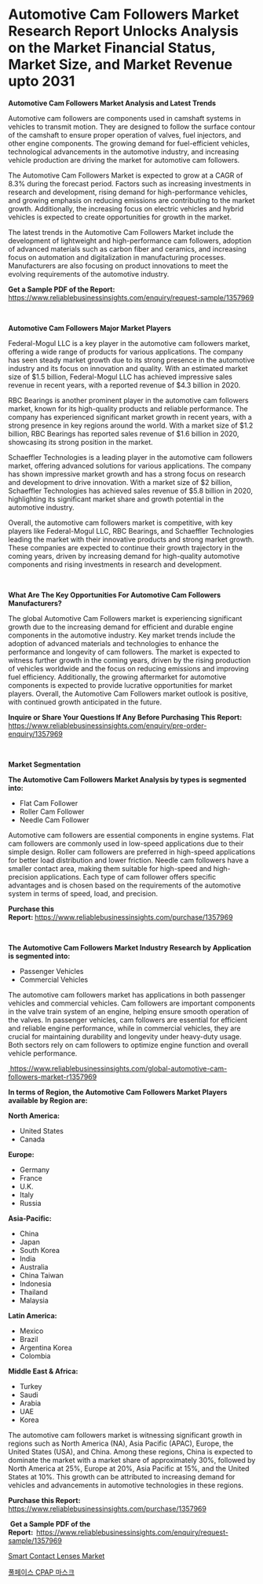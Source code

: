 <p><h1>Automotive Cam Followers Market Research Report Unlocks Analysis on the Market Financial Status, Market Size, and Market Revenue upto 2031</h1></p><p><strong>Automotive Cam Followers Market Analysis and Latest Trends</strong></p>
<p><p>Automotive cam followers are components used in camshaft systems in vehicles to transmit motion. They are designed to follow the surface contour of the camshaft to ensure proper operation of valves, fuel injectors, and other engine components. The growing demand for fuel-efficient vehicles, technological advancements in the automotive industry, and increasing vehicle production are driving the market for automotive cam followers.</p><p>The Automotive Cam Followers Market is expected to grow at a CAGR of 8.3% during the forecast period. Factors such as increasing investments in research and development, rising demand for high-performance vehicles, and growing emphasis on reducing emissions are contributing to the market growth. Additionally, the increasing focus on electric vehicles and hybrid vehicles is expected to create opportunities for growth in the market.</p><p>The latest trends in the Automotive Cam Followers Market include the development of lightweight and high-performance cam followers, adoption of advanced materials such as carbon fiber and ceramics, and increasing focus on automation and digitalization in manufacturing processes. Manufacturers are also focusing on product innovations to meet the evolving requirements of the automotive industry.</p></p>
<p><strong>Get a Sample PDF of the Report:&nbsp;</strong> <a href="https://www.reliablebusinessinsights.com/enquiry/request-sample/1357969">https://www.reliablebusinessinsights.com/enquiry/request-sample/1357969</a></p>
<p>&nbsp;</p>
<p><strong>Automotive Cam Followers Major Market Players</strong></p>
<p><p>Federal-Mogul LLC is a key player in the automotive cam followers market, offering a wide range of products for various applications. The company has seen steady market growth due to its strong presence in the automotive industry and its focus on innovation and quality. With an estimated market size of $1.5 billion, Federal-Mogul LLC has achieved impressive sales revenue in recent years, with a reported revenue of $4.3 billion in 2020.</p><p>RBC Bearings is another prominent player in the automotive cam followers market, known for its high-quality products and reliable performance. The company has experienced significant market growth in recent years, with a strong presence in key regions around the world. With a market size of $1.2 billion, RBC Bearings has reported sales revenue of $1.6 billion in 2020, showcasing its strong position in the market.</p><p>Schaeffler Technologies is a leading player in the automotive cam followers market, offering advanced solutions for various applications. The company has shown impressive market growth and has a strong focus on research and development to drive innovation. With a market size of $2 billion, Schaeffler Technologies has achieved sales revenue of $5.8 billion in 2020, highlighting its significant market share and growth potential in the automotive industry.</p><p>Overall, the automotive cam followers market is competitive, with key players like Federal-Mogul LLC, RBC Bearings, and Schaeffler Technologies leading the market with their innovative products and strong market growth. These companies are expected to continue their growth trajectory in the coming years, driven by increasing demand for high-quality automotive components and rising investments in research and development.</p></p>
<p>&nbsp;</p>
<p><strong>What Are The Key Opportunities For Automotive Cam Followers Manufacturers?</strong></p>
<p><p>The global Automotive Cam Followers market is experiencing significant growth due to the increasing demand for efficient and durable engine components in the automotive industry. Key market trends include the adoption of advanced materials and technologies to enhance the performance and longevity of cam followers. The market is expected to witness further growth in the coming years, driven by the rising production of vehicles worldwide and the focus on reducing emissions and improving fuel efficiency. Additionally, the growing aftermarket for automotive components is expected to provide lucrative opportunities for market players. Overall, the Automotive Cam Followers market outlook is positive, with continued growth anticipated in the future.</p></p>
<p><strong>Inquire or Share Your Questions If Any Before Purchasing This Report:</strong> <a href="https://www.reliablebusinessinsights.com/enquiry/pre-order-enquiry/1357969">https://www.reliablebusinessinsights.com/enquiry/pre-order-enquiry/1357969</a></p>
<p>&nbsp;</p>
<p><strong>Market Segmentation</strong></p>
<p><strong>The Automotive Cam Followers Market Analysis by types is segmented into:</strong></p>
<p><ul><li>Flat Cam Follower</li><li>Roller Cam Follower</li><li>Needle Cam Follower</li></ul></p>
<p><p>Automotive cam followers are essential components in engine systems. Flat cam followers are commonly used in low-speed applications due to their simple design. Roller cam followers are preferred in high-speed applications for better load distribution and lower friction. Needle cam followers have a smaller contact area, making them suitable for high-speed and high-precision applications. Each type of cam follower offers specific advantages and is chosen based on the requirements of the automotive system in terms of speed, load, and precision.</p></p>
<p><strong>Purchase this Report:&nbsp;</strong><a href="https://www.reliablebusinessinsights.com/purchase/1357969">https://www.reliablebusinessinsights.com/purchase/1357969</a></p>
<p>&nbsp;</p>
<p><strong>The Automotive Cam Followers Market Industry Research by Application is segmented into:</strong></p>
<p><ul><li>Passenger Vehicles</li><li>Commercial Vehicles</li></ul></p>
<p><p>The automotive cam followers market has applications in both passenger vehicles and commercial vehicles. Cam followers are important components in the valve train system of an engine, helping ensure smooth operation of the valves. In passenger vehicles, cam followers are essential for efficient and reliable engine performance, while in commercial vehicles, they are crucial for maintaining durability and longevity under heavy-duty usage. Both sectors rely on cam followers to optimize engine function and overall vehicle performance.</p></p>
<p><a href="https://www.reliablebusinessinsights.com/global-automotive-cam-followers-market-r1357969">&nbsp;https://www.reliablebusinessinsights.com/global-automotive-cam-followers-market-r1357969</a></p>
<p><strong>In terms of Region, the Automotive Cam Followers Market Players available by Region are:</strong></p>
<p>
    <p> <strong> North America: </strong>
        <ul>
            <li>United States</li>
            <li>Canada</li>
        </ul>
        </p> 
    <p> <strong> Europe: </strong>
        <ul>
            <li>Germany</li>
            <li>France</li>
            <li>U.K.</li>
            <li>Italy</li>
            <li>Russia</li>
        </ul>
        </p> 
    <p> <strong> Asia-Pacific: </strong>
        <ul>
            <li>China</li>
            <li>Japan</li>
            <li>South Korea</li>
            <li>India</li>
            <li>Australia</li>
            <li>China Taiwan</li>
            <li>Indonesia</li>
            <li>Thailand</li>
            <li>Malaysia</li>
        </ul>
        </p> 
    <p> <strong> Latin America: </strong>
        <ul>
            <li>Mexico</li>
            <li>Brazil</li>
            <li>Argentina Korea</li>
            <li>Colombia</li>
        </ul>
        </p> 
    <p> <strong> Middle East & Africa: </strong>
        <ul>
            <li>Turkey</li>
            <li>Saudi</li>
            <li>Arabia</li>
            <li>UAE</li>
            <li>Korea</li>
        </ul>
    </p>
    </p>
<p><p>The automotive cam followers market is witnessing significant growth in regions such as North America (NA), Asia Pacific (APAC), Europe, the United States (USA), and China. Among these regions, China is expected to dominate the market with a market share of approximately 30%, followed by North America at 25%, Europe at 20%, Asia Pacific at 15%, and the United States at 10%. This growth can be attributed to increasing demand for vehicles and advancements in automotive technologies in these regions.</p></p>
<p><strong>Purchase this Report: </strong><a href="https://www.reliablebusinessinsights.com/purchase/1357969">https://www.reliablebusinessinsights.com/purchase/1357969</a></p>
<p>&nbsp;<strong>Get a Sample PDF of the Report:&nbsp;&nbsp;</strong><a href="https://www.reliablebusinessinsights.com/enquiry/request-sample/1357969">https://www.reliablebusinessinsights.com/enquiry/request-sample/1357969</a></p>
<p><strong></strong></p>
<p><p><a href="https://view.publitas.com/reportprime-1/global-smart-contact-lenses-market-size-share-analysis-by-product-type-by-application-by-region-forecasts-2024-2031/">Smart Contact Lenses Market</a></p><p><a href="https://github.com/solomonbode85/Market-Research-Report-List-1/blob/main/6986657114400.md">풀페이스 CPAP 마스크</a></p></p>